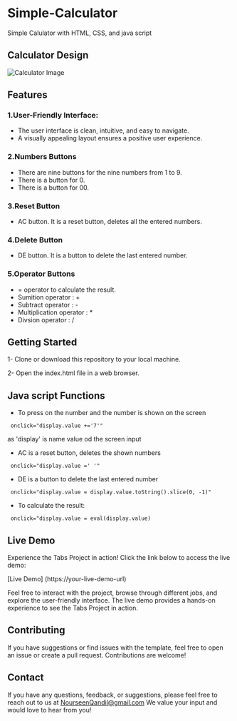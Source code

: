 # Simple-Calculator
Simple Calulator with HTML, CSS, and java script

## Calculator Design
![Calculator Image](https://github.com/NoorseenQandil/Simple-Calculator/assets/70522199/67c8d95c-1918-4e80-8599-f52939fb8048)

## Features
### 1.User-Friendly Interface:
* The user interface is clean, intuitive, and easy to navigate.
* A visually appealing layout ensures a positive user experience.

### 2.Numbers Buttons
* There are nine buttons for the nine numbers from 1 to 9.
* There is a button for 0.
* There is a button for 00.

### 3.Reset Button
* AC button. It is a reset button, deletes all the entered numbers.

### 4.Delete Button
* DE button. It is a button to delete the last entered number.

### 5.Operator Buttons
* = operator to calculate the result.
* Sumition operator : + 
* Subtract operator : -
* Multiplication operator : *
* Divsion operator : /

## Getting Started
1- Clone or download this repository to your local machine.

2- Open the index.html file in a web browser.

## Java script Functions
- To press on the number and the number is shown on the screen
```
 onclick="display.value +='7'"
```
as 'display' is name value od the screen input

- AC is a reset button, deletes the shown numbers
```
 onclick="display.value =' '"
```

- DE is a button to delete the last entered number
```
 onclick="display.value = display.value.toString().slice(0, -1)"
```

- To calculate the result:
```
 onclick="display.value = eval(display.value)
```
## Live Demo
Experience the Tabs Project in action! Click the link below to access the live demo:

[Live Demo] (https://your-live-demo-url)

Feel free to interact with the project, browse through different jobs, and explore the user-friendly interface. The live demo provides a hands-on experience to see the Tabs Project in action.

## Contributing
If you have suggestions or find issues with the template, feel free to open an issue or create a pull request. Contributions are welcome!

## Contact
If you have any questions, feedback, or suggestions, please feel free to reach out to us at NourseenQandil@gmail.com We value your input and would love to hear from you!
